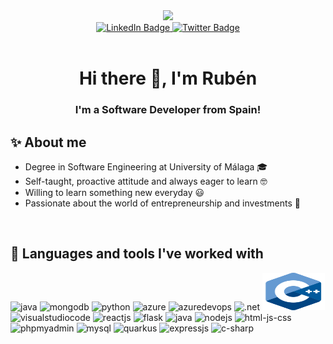 <div id="header" align="center">
  <img src="https://media.giphy.com/media/M9gbBd9nbDrOTu1Mqx/giphy.gif" width="100"/>
</div>

<div id="badges" align="center">
  <a href="https://www.linkedin.com/in/rub%C3%A9n-l%C3%B3pez-barranco-41781122b/">
    <img src="https://img.shields.io/badge/LinkedIn-blue?style=for-the-badge&logo=linkedin&logoColor=white" alt="LinkedIn Badge"/>
  </a>
  <a href="https://twitter.com/rubenlb11">
    <img src="https://img.shields.io/badge/Twitter-blue?style=for-the-badge&logo=twitter&logoColor=white" alt="Twitter Badge"/>
  </a>
</div>

<div align="center">
  <img src="https://komarev.com/ghpvc/?username=rubenlb99&style=flat-square&color=blue" alt="" />
</div>

<h1 align="center"> Hi there 👋, I'm Rubén </h1>

<h3 align="center"> I'm a Software Developer from Spain! </h3>

## ✨ About me

* Degree in Software Engineering at University of Málaga 🎓
* Self-taught, proactive attitude and always eager to learn 🤓
* Willing to learn something new everyday 😃
* Passionate about the world of entrepreneurship and investments 💼

<br>

## 🚀 Languages and tools I've worked with

<p align="left"> 
<img src="https://milpuntos.es/wp-content/uploads/docker.png" alt="java" width="100" height="60"/> 
<img src="https://1000marcas.net/wp-content/uploads/2021/06/MongoDB-Logo.png" alt="mongodb" width="100" height="60"/> 
<img src="https://www.devacademy.es/wp-content/uploads/2018/10/python-logo-1024x1024.png" alt="python" width="100" height="60"/> 
  <img src="https://upload.wikimedia.org/wikipedia/commons/thumb/f/fa/Microsoft_Azure.svg/1200px-Microsoft_Azure.svg.png" alt="azure" width="100" height="60"/> 
    <img src="https://www.incredibuild.com/wp-content/uploads/2020/09/azure_devops-1.png" alt="azuredevops" width="100" height="60"/>
  <img src="https://user-images.githubusercontent.com/71216800/209539635-d3f8d049-1698-4ed9-94c3-0f68e61e31d1.png" alt=".net" width="100" height="60"/>
  <img src="https://raw.githubusercontent.com/devicons/devicon/master/icons/cplusplus/cplusplus-original.svg" alt="cplusplus" width="100" height="60"/> 
<img src="http://wikiti.com.br/wp-content/uploads/2020/04/visual-studio-code-logo.png" alt="visualstudiocode" width="100" height="60"/> 
<img src="https://download.logo.wine/logo/React_(web_framework)/React_(web_framework)-Logo.wine.png" alt="reactjs" width="100" height="60"/> 
<img src="https://play-lh.googleusercontent.com/keVVojxW-b11NTKWZg8GulfLlhqBpATvqGFViblYsI0fxW_8a0sIPgyRlB94Gu1AQMY" alt="flask" width="100" height="60"/> 
<img src="https://logospng.org/download/java/logo-java-2048.png" alt="java" width="100" height="60"/>
<img src="https://download.logo.wine/logo/Node.js/Node.js-Logo.wine.png" alt="nodejs" width="100" height="60"/>
<img src="https://icon-library.com/images/html5-icon-png/html5-icon-png-1.jpg" alt="html-js-css" width="100" height="60"/>
<img src="https://logonoid.com/images/phpmyadmin-logo.png" alt="phpmyadmin" width="100" height="60"/> 
<img src="https://logodownload.org/wp-content/uploads/2016/10/mysql-logo.png" alt="mysql" width="100" height="60"/> 
<img src="https://user-images.githubusercontent.com/71216800/205061065-2b354387-49af-43b0-8181-ddfffe9ae779.png" alt="quarkus" width="100" height="60"/> 
<img src="https://miro.medium.com/max/1400/1*XP-mZOrIqX7OsFInN2ngRQ.png" alt="expressjs" width="100" height="60"/>
  <img src="https://static-00.iconduck.com/assets.00/c-sharp-c-icon-456x512-9sej0lrz.png" alt="c-sharp" width="100" height="60"/>


</p>
